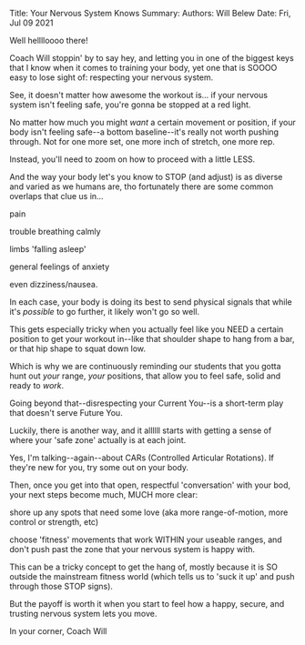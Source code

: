 Title:   Your Nervous System Knows
Summary: 
Authors: Will Belew
Date:    Fri, Jul 09 2021
        

Well helllloooo there!

Coach Will stoppin' by to say hey, and letting you in one of the biggest keys that I know when it comes to training your body, yet one that is SOOOO easy to lose sight of: respecting your nervous system.

See, it doesn't matter how awesome the workout is... if your nervous system isn't feeling safe, you're gonna be stopped at a red light.

No matter how much you might *want* a certain movement or position, if your body isn't feeling safe--a bottom baseline--it's really not worth pushing through. Not for one more set, one more inch of stretch, one more rep.

Instead, you'll need to zoom on how to proceed with a little LESS.

And the way your body let's you know to STOP (and adjust) is as diverse and varied as we humans are, tho fortunately there are some common overlaps that clue us in...

 pain

 trouble breathing calmly

 limbs 'falling asleep'

 general feelings of anxiety

 even dizziness/nausea.

In each case, your body is doing its best to send physical signals that while it's *possible* to go further, it likely won't go so well.

This gets especially tricky when you actually feel like you NEED a certain position to get your workout in--like that shoulder shape to hang from a bar, or that hip shape to squat down low.

Which is why we are continuously reminding our students that you gotta hunt out *your* range, *your* positions, that allow you to feel safe, solid and ready to *work*.

Going beyond that--disrespecting your Current You--is a short-term play that doesn't serve Future You.

Luckily, there is another way, and it allllll starts with getting a sense of where your 'safe zone' actually is at each joint.

Yes, I'm talking--again--about CARs (Controlled Articular Rotations). If they're new for you, try some out on your body.

Then, once you get into that open, respectful 'conversation' with your bod, your next steps become much, MUCH more clear:

shore up any spots that need some love (aka more range-of-motion, more control or strength, etc)

choose 'fitness' movements that work WITHIN your useable ranges, and don't push past the zone that your nervous system is happy with.

This can be a tricky concept to get the hang of, mostly because it is SO outside the mainstream fitness world (which tells us to 'suck it up' and push through those STOP signs).

But the payoff is worth it when you start to feel how a happy, secure, and trusting nervous system lets you move.

In your corner,
Coach Will

